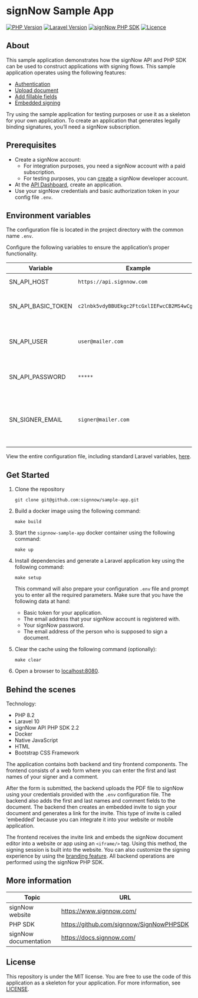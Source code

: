 # signNow Sample App

[![PHP Version](https://img.shields.io/badge/php->=8.2-blue)](https://php.net/)
[![Laravel Version](https://img.shields.io/badge/laravel-10-cyan)](https://laravel.com/)
[![signNow PHP SDK](https://img.shields.io/badge/signNow_SDK-2.2-light)](https://github.com/signnow/SignNowPHPSDK)
[![Licence](https://img.shields.io/badge/license-MIT-green)](./LICENSE)
## About

This sample application demonstrates how the signNow API and PHP SDK can be used to construct applications with signing flows. This sample application operates using the following features:

* [Authentication](https://docs.signnow.com/docs/signnow/reference%2Foperations%2Fcreate-a-oauth-2-token)
* [Upload document](https://docs.signnow.com/docs/signnow/branches/v1.2/reference%2Foperations%2Fcreate-a-document)
* [Add fillable fields](https://docs.signnow.com/docs/signnow/branches/v1.2/reference/operations/update-a-document-document-id-adds-fields-to-a-document)
* [Embedded signing](https://docs.signnow.com/docs/signnow/guides-embedded-signing)

Try using the sample application for testing purposes or use it as a skeleton for your own application. To create an application that generates legally binding signatures, you’ll need a signNow subscription.

## Prerequisites

* Create a signNow account:
   * For integration purposes, you need a signNow account with a paid subscription.
   * For testing purposes, you can [create](https://www.signnow.com/developers) a signNow developer account.
* At the [API Dashboard](https://app.signnow.com/webapp/api-dashboard/keys), create an application.
* Use your signNow credentials and basic authorization token in your config file `.env`.

## Environment variables

The configuration file is located in the project directory with the common name `.env`.

Configure the following variables to ensure the application’s proper functionality.

| Variable           | Example                                    | Description                                                                                    |
|--------------------|--------------------------------------------|------------------------------------------------------------------------------------------------|
| SN_API_HOST        | `https://api.signnow.com`                  | signNow API host                                                                               |
| SN_API_BASIC_TOKEN | `c2lnbk5vdyBBUEkgc2FtcGxlIEFwcCB2MS4wCg==` | Find your basic token at the [API Dashboard](https://app.signnow.com/webapp/api-dashboard/keys). |
| SN_API_USER        | `user@mailer.com`                          | The email address of the document signer.                                |
| SN_API_PASSWORD    | `*****`                                    | Your signNow account password.                                                                 |
| SN_SIGNER_EMAIL    | `signer@mailer.com`                        | The email address of the person who is supposed to sign a document.                            |

View the entire configuration file, including standard Laravel variables, [here](./.env.example).

## Get Started
1. Clone the repository
   ```
   git clone git@github.com:signnow/sample-app.git
   ```

2. Build a docker image using the following command:
   
   ```
   make build
   ```

3. Start the `signnow-sample-app` docker container using the following command:

   ```
   make up
   ```

4. Install dependencies and generate a Laravel application key using the following command:

   ```
   make setup
   ```
   This command will also prepare your configuration `.env` file and prompt you to enter all the required parameters. Make sure that you have the following data at hand: 
   - Basic token for your application.
   - The email address that your signNow account is registered with.
   - Your signNow password.
   - The email address of the person who is supposed to sign a document.
5. Clear the cache using the following command (optionally):

   ```
   make clear
   ```
6. Open a browser to [localhost:8080](http://localhost:8080).

## Behind the scenes
Technology:
* PHP 8.2
* Laravel 10
* signNow API PHP SDK 2.2
* Docker
* Native JavaScript
* HTML
* Bootstrap CSS Framework

The application contains both backend and tiny frontend components. The frontend consists of a web form where you can enter the first and last names of your signer and a comment.

After the form is submitted, the backend uploads the PDF file to signNow using your credentials provided with the `.env` configuration file. The backend also adds the first and last names and comment fields to the document. The backend then creates an embedded invite to sign your document and generates a link for the invite. This type of invite is called 'embedded' because you can integrate it into your website or mobile application.

The frontend receives the invite link and embeds the signNow document editor into a website or app using an `<iframe/>` tag. Using this method, the signing session is built into the website. You can also customize the signing experience by using the [branding feature](https://docs.signnow.com/docs/signnow/branches/v1.2/guides-branding). All backend operations are performed using the signNow PHP SDK.

## More information

| Topic                 | URL                                        |
|-----------------------|--------------------------------------------|
| signNow website       | <https://www.signnow.com/>                 |
| PHP SDK               | <https://github.com/signnow/SignNowPHPSDK> |
| signNow documentation | <https://docs.signnow.com/>                |

## License

This repository is under the MIT license. You are free to use the code of this application as a skeleton for your application. For more information, see [LICENSE](./LICENSE).
